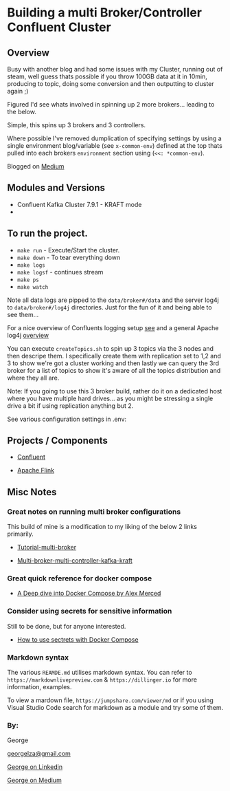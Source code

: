 # Building a multi Broker/Controller Confluent Cluster

## Overview

Busy with another blog and had some issues with my Cluster, running out of steam, well guess thats possible if you throw 100GB data at it in 10min, producing to topic, doing some conversion and then outputting to cluster again ;)

Figured I'd see whats involved in spinning up 2 more brokers... leading to the below.

Simple, this spins up 3 brokers and 3 controllers.

Where possible I've removed dumplication of specifying settings by using a single environment blog/variable (see `x-common-env`) defined at the top thats pulled into each brokers `environment` section using (`<<: *common-env`).

Blogged on [Medium](https://medium.com/@georgelza/multi-broker-controller-kafka-cluster-1d51d6b6376f)

## Modules and Versions

- Confluent Kafka Cluster 7.9.1 - KRAFT mode
- 
  
## To run the project.

- `make run` - Execute/Start the cluster.
- `make down` - To tear everything down
- `make logs`
- `make logsf` - continues stream
- `make ps`
- `make watch`
  
Note all data logs are pipped to the `data/broker#/data` and the server log4j to `data/broker#/log4j` directories. Just for the fun of it and being able to see them...

For a nice overview of Confluents logging setup [see](https://docs.confluent.io/platform/current/installation/docker/operations/logging.html) and a general Apache log4j [overview](https://logging.apache.org/log4j/2.x/manual/configuration.html#Loggers)


You can execute `createTopics.sh` to spin up 3 topics via the 3 nodes and then descripe them. I specifically create them with replication set to 1,2 and 3 to show we're got a cluster working and then lastly we can query the 3rd broker for a list of topics to show it's aware of all the topics distribution and where they all are.

Note: If you going to use this 3 broker build, rather do it on a dedicated host where you have multiple hard drives... as you might be stressing a single drive a bit if using replication anything but 2.

See various configuration settings in .env:

## Projects / Components

- [Confluent](https://docs.confluent.io)

- [Apache Flink](https://flink.apache.org)


## Misc Notes

### Great notes on running multi broker configurations

This build of mine is a modification to my liking of the below 2 links primarily.

- [Tutorial-multi-broker](https://docs.confluent.io/platform/current/get-started/tutorial-multi-broker.html)
  
- [Multi-broker-multi-controller-kafka-kraft](https://clasence.medium.com/multi-broker-multi-controller-kafka-kraft-mode-with-docker-compose-and-confluentinc-fe32fd02e1ab)


### Great quick reference for docker compose

- [A Deep dive into Docker Compose by Alex Merced](https://dev.to/alexmercedcoder/a-deep-dive-into-docker-compose-27h5)


### Consider using secrets for sensitive information

Still to be done, but for anyone interested.

- [How to use sectrets with Docker Compose](https://docs.docker.com/compose/how-tos/use-secrets/)

### Markdown syntax

The various `REAMDE.md` utilises markdown syntax. You can refer to `https://markdownlivepreview.com` & `https://dillinger.io` for more information, examples.

To view a mardown file, `https://jumpshare.com/viewer/md` or if you using Visual Studio Code search for markdown as a module and try some of them.


### By:

George

[georgelza@gmail.com](georgelza@gmail.com)

[George on Linkedin](https://www.linkedin.com/in/george-leonard-945b502/)

[George on Medium](https://medium.com/@georgelza)


